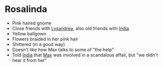 # Rosalinda
- Pink haired gnome
- Close friends with [Lysandrea](NPCs/Living/Lysandrea.md), also old friends with [India](PCs/Current/India.md)
- Yellow ballgown
- Flowers braided in her pink hair
- Shittered (in a good way)
- Doesn't like how Max talks to some of "the help"
- Told [India](PCs/Current/India.md) that [Max](NPCs/Deceased/Max.md) was involved in a scandalous affair, but "we didn't hear it from her"